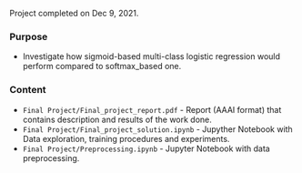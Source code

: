 Project completed on Dec 9, 2021.

### Purpose 
- Investigate how sigmoid-based multi-class logistic regression would perform compared to softmax_based one.

### Content
- `Final Project/Final_project_report.pdf` - Report (AAAI format) that contains description and results of the work done.
- `Final Project/Final_project_solution.ipynb` - Jupyther Notebook with Data exploration, training procedures and experiments.
- `Final Project/Preprocessing.ipynb` - Jupyter Notebook with data preprocessing.

